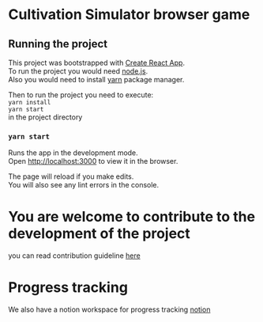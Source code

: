 # Cultivation Simulator browser game



## Running the project

This project was bootstrapped with [Create React App](https://github.com/facebook/create-react-app).\
To run the project you would need [node.js](https://nodejs.org/en).\
Also you would need to install [yarn](https://classic.yarnpkg.com/lang/en/docs/install/#windows-stable) package manager.

Then to run the project you need to execute:\
`yarn install`\
`yarn start`\
in the project directory

### `yarn start`

Runs the app in the development mode.\
Open [http://localhost:3000](http://localhost:3000) to view it in the browser.

The page will reload if you make edits.\
You will also see any lint errors in the console.

# You are welcome to contribute to the development of the project
you can read contribution guideline [here](/contributing.md)

# Progress tracking
We also have a notion workspace for progress tracking
[notion](https://www.notion.so/Cultivation-Simulator-927db0045f05489294cf198071cbd216)
